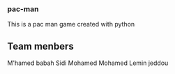 ### pac-man
This is a pac man game created with python 
## Team menbers 
M'hamed babah 
Sidi Mohamed Mohamed Lemin jeddou
